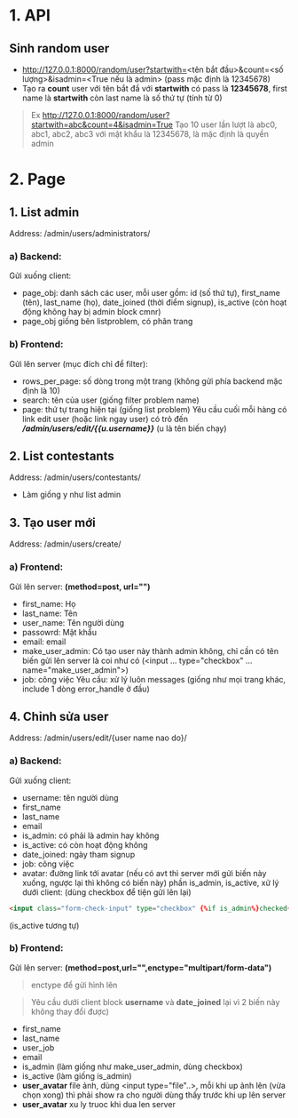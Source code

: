 # 1. API
## Sinh random user
- http://127.0.0.1:8000/random/user?startwith=<tên bắt đầu>&count=<số lượng>&isadmin=<True nếu là admin>   (pass mặc định là 12345678)
- Tạo ra **count** user với tên bắt đầ với **startwith** có pass là **12345678**, first name là **startwith** còn last name là số thứ tự (tính từ 0)
> Ex http://127.0.0.1:8000/random/user?startwith=abc&count=4&isadmin=True
Tạo 10 user lần lượt là abc0, abc1, abc2, abc3 với mật khẩu là 12345678, là mặc định là quyền admin
# 2. Page
## 1. List admin
Address: /admin/users/administrators/
### a) Backend:
Gửi xuống client:
- page_obj: danh sách các user, mỗi user gồm: id (số thứ tự), first_name (tên), last_name (họ), date_joined (thời điểm signup), is_active (còn hoạt động không hay bị admin block cmnr)
- page_obj giống bên listproblem, có phân trang
### b) Frontend:
Gửi lên server (mục đích chỉ để filter):
- rows_per_page: số dòng trong một trang (không gửi phía backend mặc định là 10)
- search: tên của user (giống filter problem name)
- page: thứ tự trang hiện tại (giống list problem)
Yêu cầu cuối mỗi hàng có link edit user (hoặc link ngay user) có trỏ đến ***/admin/users/edit/{{u.username}}*** (u là tên biến chạy)
## 2. List contestants
Address: /admin/users/contestants/
- Làm giống y như list admin
## 3. Tạo user mới
Address: /admin/users/create/
### a) Frontend:
Gửi lên server: **(method=post, url="")**
- first_name: Họ
- last_name: Tên
- user_name: Tên người dùng
- passowrd: Mật khẩu
- email: email
- make_user_admin: Có tạo user này thành admin không, chỉ cần có tên biến gửi lên server là coi như có (<input ... type="checkbox" ... name="make_user_admin">)
- job: công việc
Yêu cầu: xử lý luôn messages (giống như mọi trang khác, include 1 dòng error_handle ở đầu)
## 4. Chỉnh sửa user
Address: /admin/users/edit/{user name nao do}/
### a) Backend:
Gửi xuống client:
- username: tên người dùng
- first_name
- last_name
- email
- is_admin: có phải là admin hay không
- is_active: có còn hoạt động không
- date_joined: ngày tham signup
- job: công việc
- avatar: đường link tới avatar (nếu có avt thì server mới gửi biến này xuống, ngược lại thì không có biến này)
phần is_admin, is_active, xử lý dưới client: (dùng checkbox để tiện gửi lên lại)
```html
<input class="form-check-input" type="checkbox" {%if is_admin%}checked{%endif%} name="is_admin"/>
```
(is_active tương tự)
### b) Frontend:
Gửi lên server: **(method=post,url="",enctype="multipart/form-data")**

> enctype để gửi hình lên

> Yêu cầu dưới client block **username** và **date_joined** lại vì 2 biến này không thay đổi được)
- first_name
- last_name
- user_job
- email
- is_admin (làm giống như make_user_admin, dùng checkbox)
- is_active (làm giống is_admin)
- **user_avatar** file ảnh, dùng <input type="file"..>, mỗi khi up ảnh lên (vừa chọn xong) thì phải show ra cho người dùng thấy trước khi up lên server
- **user_avatar** xu ly truoc khi dua len server